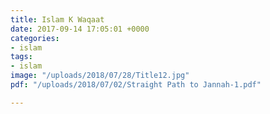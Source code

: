 ```yaml
---
title: Islam K Waqaat
date: 2017-09-14 17:05:01 +0000
categories:
- islam
tags:
- islam
image: "/uploads/2018/07/28/Title12.jpg"
pdf: "/uploads/2018/07/02/Straight Path to Jannah-1.pdf"

---
```

